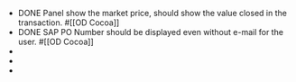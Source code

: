 - DONE Panel show the market price, should show the value closed in the transaction. #[[OD Cocoa]]
- DONE SAP PO Number should be displayed even without e-mail for the user. #[[OD Cocoa]]
-
-
-